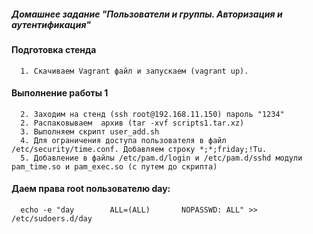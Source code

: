 ##### Домашнее задание 	"Пользователи и группы. Авторизация и аутентификация"
#### Подготовка стенда
	  1. Скачиваем Vagrant файл и запускаем (vagrant up).
#### Выполнение работы 1	 
	  2. Заходим на стенд (ssh root@192.168.11.150) пароль "1234"
	  2. Распаковываем  архив (tar -xvf scripts1.tar.xz)
	  3. Выполняем скрипт user_add.sh
	  4. Для ограничения доступа пользователя в файл /etc/security/time.conf. Добавляем строку *;*;friday;!Tu.
	  5. Добавление в файлы /etc/pam.d/login и /etc/pam.d/sshd модули pam_time.so и pam_exec.so (с путем до скрипта)
#### Даем права root пользователю day:
      echo -e "day        ALL=(ALL)       NOPASSWD: ALL" >> /etc/sudoers.d/day
